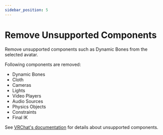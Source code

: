 ```yaml
---
sidebar_position: 5
---
```


# Remove Unsupported Components

Remove unsupported components such as Dynamic Bones from the selected avatar.

Following components are removed:
- Dynamic Bones
- Cloth
- Cameras
- Lights
- Video Players
- Audio Sources
- Physics Objects
- Constraints
- Final IK

See [VRChat's documentation](https://creators.vrchat.com/platforms/android/quest-content-limitations/#components) for details about unsupported components.
